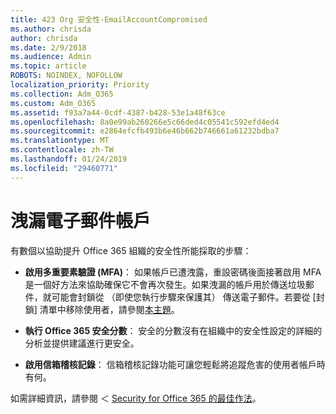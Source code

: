 ```yaml
---
title: 423 Org 安全性-EmailAccountCompromised
ms.author: chrisda
author: chrisda
ms.date: 2/9/2018
ms.audience: Admin
ms.topic: article
ROBOTS: NOINDEX, NOFOLLOW
localization_priority: Priority
ms.collection: Adm_O365
ms.custom: Adm_O365
ms.assetid: f93a7a44-0cdf-4387-b428-53e1a48f63ce
ms.openlocfilehash: 8a0e99ab260266e5c66ded4c05541c592efd4ed4
ms.sourcegitcommit: e2864efcfb493b6e46b662b746661a61232bdba7
ms.translationtype: MT
ms.contentlocale: zh-TW
ms.lasthandoff: 01/24/2019
ms.locfileid: "29460771"
---
```

# <a name="compromised-email-accounts"></a>洩漏電子郵件帳戶

有數個以協助提升 Office 365 組織的安全性所能採取的步驟：
  
- **啟用多重要素驗證 (MFA)**： 如果帳戶已遭洩露，重設密碼後面接著啟用 MFA 是一個好方法來協助確保它不會再次發生。如果洩漏的帳戶用於傳送垃圾郵件，就可能會封鎖從 （即使您執行步驟來保護其） 傳送電子郵件。若要從 [封鎖] 清單中移除使用者，請參閱[本主題](https://technet.microsoft.com/library/ms.exch.eac.actioncenter.aspx)。
    
- **執行 Office 365 安全分數**： 安全的分數沒有在組織中的安全性設定的詳細的分析並提供建議進行更安全。
    
- **啟用信箱稽核記錄**： 信箱稽核記錄功能可讓您輕鬆將追蹤危害的使用者帳戶時有何。
    
如需詳細資訊，請參閱 ＜ [Security for Office 365 的最佳作法](https://support.office.com/article/9295e396-e53d-49b9-ae9b-0b5828cdedc3.aspx)。
  

